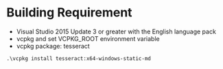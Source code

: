 # Building Requirement
- Visual Studio 2015 Update 3 or greater with the English language pack
- vcpkg and set VCPKG_ROOT environment variable
- vcpkg package: tesseract
```
.\vcpkg install tesseract:x64-windows-static-md
```